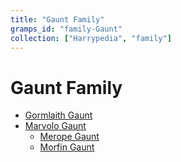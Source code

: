 ```yaml
---
title: "Gaunt Family"
gramps_id: "family-Gaunt"
collection: ["Harrypedia", "family"]
---
```


# Gaunt Family

- [Gormlaith Gaunt](/Harrypedia/people/Gaunt/Gormlaith/)
- [Marvolo Gaunt](/Harrypedia/people/Gaunt/Marvolo/)
  - [Merope Gaunt](/Harrypedia/people/Gaunt/Merope/)
  - [Morfin Gaunt](/Harrypedia/people/Gaunt/Morfin/)
